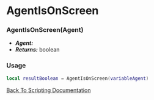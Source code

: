 # AgentIsOnScreen

### AgentIsOnScreen(Agent)
- ***Agent:*** 
- ***Returns:*** boolean

### Usage

```Lua
local resultBoolean = AgentIsOnScreen(variableAgent)
```


[Back To Scripting Documentation](../README.md)
